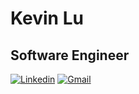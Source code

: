 
# Kevin Lu
## Software Engineer

[![Linkedin](https://img.shields.io/badge/-LinkedIn-blue?style=flat&logo=Linkedin&logoColor=white)](https://www.linkedin.com/in/kklu/)
[![Gmail](https://img.shields.io/badge/-Gmail-c14438?style=flat&logo=Gmail&logoColor=white)](mailto:kevinklu78@gmail.com)


<!--
**Kklu78/Kklu78** is a ✨ _special_ ✨ repository because its `README.md` (this file) appears on your GitHub profile.

Here are some ideas to get you started:

- 🔭 I’m currently working on ...
- 🌱 I’m currently learning ...
- 👯 I’m looking to collaborate on ...
- 🤔 I’m looking for help with ...
- 💬 Ask me about ...
- 📫 How to reach me: ...
- 😄 Pronouns: ...
- ⚡ Fun fact: ...
-->
